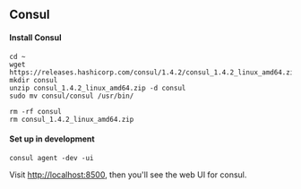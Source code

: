 ## Consul

#### Install Consul
```
cd ~ 
wget https://releases.hashicorp.com/consul/1.4.2/consul_1.4.2_linux_amd64.zip
mkdir consul
unzip consul_1.4.2_linux_amd64.zip -d consul
sudo mv consul/consul /usr/bin/

rm -rf consul
rm consul_1.4.2_linux_amd64.zip
```

#### Set up in development

```
consul agent -dev -ui
```

Visit [http://localhost:8500](http://localhost:8500), then you'll see the web UI for consul.

